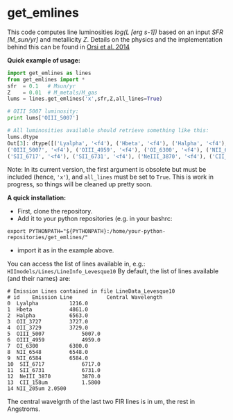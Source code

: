 # get_emlines

This code computes line luminosities *log(L [erg s-1])* based on an input *SFR [M_sun/yr]* and metallicity *Z*. Details on the physics and the implementation behind this can be found in [Orsi et al. 2014](http://adsabs.harvard.edu/abs/2014MNRAS.443..799O)

**Quick example of usage:**
```python
import get_emlines as lines
from get_emlines import *
sfr  = 0.1   # Msun/yr
Z    = 0.01  # M_metals/M_gas 
lums = lines.get_emlines('x',sfr,Z,all_lines=True)

# OIII 5007 luminosity:
print lums['OIII_5007']

# All luminosities available should retrieve something like this:
lums.dtype
Out[3]: dtype([('Lyalpha', '<f4'), ('Hbeta', '<f4'), ('Halpha', '<f4'), ('OII_3727', '<f4'), ('OII_3729', '<f4'), 
('OIII_5007', '<f4'), ('OIII_4959', '<f4'), ('OI_6300', '<f4'), ('NII_6548', '<f4'), ('NII_6584', '<f4'), 
('SII_6717', '<f4'), ('SII_6731', '<f4'), ('NeIII_3870', '<f4'), ('CII_158um', '<f4'), ('NII_205um', '<f4')])

```
Note: In its current version, the first argument is obsolete but must be included (hence, `'x'`), and `all_lines` must be set to `True`. This is work in progress, so things will be cleaned up pretty soon.


**A quick installation:**

- First, clone the repository.
- Add it to your python repositories (e.g. in your bashrc:

`export PYTHONPATH="${PYTHONPATH}:/home/your-python-repositories/get_emlines/"`

- import it as in the example above.




You can access the list of lines available in, e.g.: 
`HIImodels/Lines/LineInfo_Levesque10`
By default, the list of lines available (and their names) are:

```
# Emission Lines contained in file LineData_Levesque10
# id	Emission Line			Central Wavelength
0  Lyalpha			1216.0
1  Hbeta			4861.0
2  Halpha			6563.0
3  OII_3727			3727.0
4  OII_3729			3729.0
5  OIII_5007			5007.0
6  OIII_4959			4959.0
7  OI_6300			6300.0
8  NII_6548			6548.0
9  NII_6584			6584.0
10  SII_6717			6717.0
11  SII_6731			6731.0
12  NeIII_3870			3870.0
13  CII_158um			1.5800
14 NII_205um 2.0500
```
The central wavelgnth of the last two FIR lines is in um, the rest in Angstroms.
